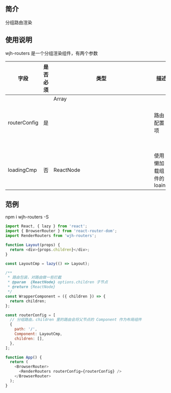 ## 简介

分组路由渲染

## 使用说明

wjh-routers 是一个分组渲染组件，有两个参数

| 字段         | 是否必须 | 类型          | 描述                    |
| ------------ | -------- | ------------- | ----------------------- |
| routerConfig | 是       | Array<object> | 路由配置项              |
| loadingCmp   | 否       | ReactNode     | 使用懒加载组件的 loaing |

## 范例

npm i wjh-routers -S

```javascript
import React, { lazy } from 'react';
import { BrowserRouter } from 'react-router-dom';
import RenderRouters from 'wjh-routers';

function Layout(props) {
  return <div>{props.children}</div>;
}

const LayoutCmp = lazy(() => Layout);

/**
 * 路由包装，对路由做一些拦截
 * @param  {ReactNode} options.children 子节点
 * @return {ReactNode}
 */
const WrapperComponent = ({ children }) => {
  return children;
};

const routerConfig = [
  // 分组路由，children 里的路由会将父节点的 Component 作为布局组件
  {
    path: '/',
    Component: LayoutCmp,
    children: [],
  },
];

function App() {
  return (
    <BrowserRouter>
      <RenderRouters routerConfig={routerConfig} />
    </BrowserRouter>
  );
}
```
